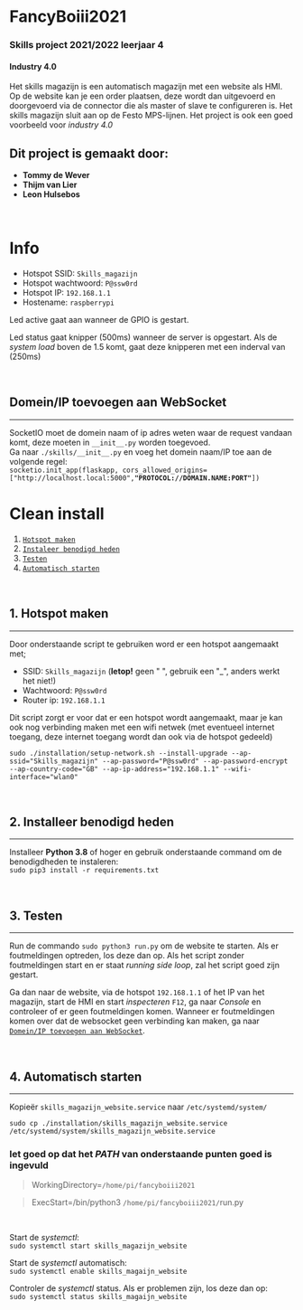 # FancyBoiii2021

### **Skills project 2021/2022 leerjaar 4**
#### **Industry 4.0**

Het skills magazijn is een automatisch magazijn met een website als HMI. Op de website kan je een order plaatsen, deze wordt dan uitgevoerd en doorgevoerd via de connector die als master of slave te configureren is. Het skills magazijn sluit aan op de Festo MPS-lijnen. Het project is ook een goed voorbeeld voor *industry 4.0*

## **Dit project is gemaakt door:**

 * **Tommy de Wever**
 * **Thijm van Lier**
 * **Leon Hulsebos**

<br>

# Info

- Hotspot SSID: `Skills_magazijn`
- Hotspot wachtwoord: `P@ssw0rd`
- Hotspot IP: `192.168.1.1`
- Hostename: `raspberrypi`

Led active gaat aan wanneer de GPIO is gestart.

Led status gaat knipper (500ms) wanneer de server is opgestart. Als de *system load* boven de 1.5 komt, gaat deze knipperen met een inderval van (250ms)


<br>


## Domein/IP toevoegen aan WebSocket
___
SocketIO moet de domein naam of ip adres weten waar de request vandaan komt, deze moeten in `__init__.py` worden toegevoed. <br>
Ga naar `./skills/__init__.py` en voeg het domein naam/IP toe aan de volgende regel:<br> `socketio.init_app(flaskapp, cors_allowed_origins=["http://localhost.local:5000",`**`"PROTOCOL://DOMAIN.NAME:PORT"`**`])`

# Clean install
1. [`Hotspot maken`](#1.-Hotspot-maken)
2. [`Instaleer benodigd heden`](#2.Instaleer-benodigd-heden)
3. [`Testen`](#3.Testen)
4. [`Automatisch starten`](#4.Automatisch-starten)

<br>


## 1. Hotspot maken
________________________________________
Door onderstaande script te gebruiken word er een hotspot aangemaakt met;
* SSID: `Skills_magazijn` (**letop!** geen " ", gebruik een "_", anders werkt het niet!) 
* Wachtwoord: `P@ssw0rd` 
* Router ip: `192.168.1.1`

Dit script zorgt er voor dat er een hotspot wordt aangemaakt, maar je kan ook nog verbinding maken met een wifi netwek (met eventueel internet toegang, deze internet toegang wordt dan ook via de hotspot gedeeld) 

```sudo ./installation/setup-network.sh --install-upgrade --ap-ssid="Skills_magazijn" --ap-password="P@ssw0rd" --ap-password-encrypt  --ap-country-code="GB" --ap-ip-address="192.168.1.1" --wifi-interface="wlan0"```

<br>

## 2. Installeer benodigd heden
________________________________________
Installeer **Python 3.8** of hoger en gebruik onderstaande command om de benodigdheden te instaleren:<br>
```sudo pip3 install -r requirements.txt```

<br>

## 3. Testen
________________________________________
Run de commando ```sudo python3 run.py``` om de website te starten. Als er foutmeldingen optreden, los deze dan op. Als het script zonder foutmeldingen start en er staat *running side loop*, zal het script goed zijn gestart.

Ga dan naar de website, via de hotspot `192.168.1.1` of het IP van het magazijn, start de HMI en start *inspecteren* `F12`, ga naar *Console* en controleer of er geen foutmeldingen komen. 
Wanneer er foutmeldingen komen over dat de websocket geen verbinding kan maken, ga naar [`Domein/IP toevoegen aan WebSocket`](#Domein/IP-toevoegen-aan-WebSocket).


<br>

## 4. Automatisch starten
________________________________________
Kopieër `skills_magazijn_website.service` naar `/etc/systemd/system/`

```sudo cp ./installation/skills_magazijn_website.service /etc/systemd/system/skills_magazijn_website.service```

### **let goed op dat het *PATH* van onderstaande punten goed is ingevuld**
> WorkingDirectory=`/home/pi/fancyboiii2021`

> ExecStart=/bin/python3 `/home/pi/fancyboiii2021/`run.py

<br>

Start de *systemctl*:<br> ```sudo systemctl start skills_magazijn_website```

Start de *systemctl* automatisch:<br> ```sudo systemctl enable skills_magaijn_website```

Controler de *systemctl* status. Als er problemen zijn, los deze dan op:<br> ```sudo systemctl status skills_magaijn_website```
